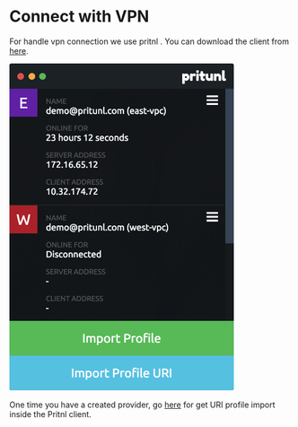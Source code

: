 # Connect with VPN


For handle vpn connection we use pritnl . You can download the client from [here](https://client.pritunl.com/#install).


<img src="/img/pritnl.webp" width="400px" />

One time you have a created provider, go [here](https://console.sleakops.com/settings/vpn) for get URI profile import inside the Pritnl client.
